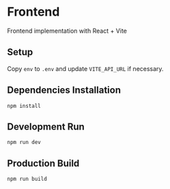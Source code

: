 # Frontend

Frontend implementation with React + Vite

## Setup

Copy `env` to `.env` and update `VITE_API_URL` if necessary.

## Dependencies Installation

    npm install


## Development Run

    npm run dev


## Production Build

    npm run build
